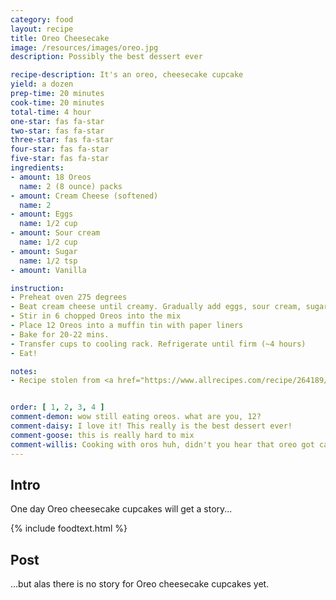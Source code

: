 ```yaml
---
category: food
layout: recipe
title: Oreo Cheesecake
image: /resources/images/oreo.jpg
description: Possibly the best dessert ever

recipe-description: It's an oreo, cheesecake cupcake
yield: a dozen
prep-time: 20 minutes
cook-time: 20 minutes
total-time: 4 hour
one-star: fas fa-star
two-star: fas fa-star
three-star: fas fa-star
four-star: fas fa-star
five-star: fas fa-star
ingredients:
- amount: 18 Oreos
  name: 2 (8 ounce) packs
- amount: Cream Cheese (softened)
  name: 2
- amount: Eggs
  name: 1/2 cup
- amount: Sour cream
  name: 1/2 cup
- amount: Sugar
  name: 1/2 tsp
- amount: Vanilla

instruction:
- Preheat oven 275 degrees
- Beat cream cheese until creamy. Gradually add eggs, sour cream, sugar, and vanilla, beating well
- Stir in 6 chopped Oreos into the mix
- Place 12 Oreos into a muffin tin with paper liners
- Bake for 20-22 mins.
- Transfer cups to cooling rack. Refrigerate until firm (~4 hours)
- Eat!

notes:
- Recipe stolen from <a href="https://www.allrecipes.com/recipe/264189/oreo-cheesecake-cups/">here</a>


order: [ 1, 2, 3, 4 ]
comment-demon: wow still eating oreos. what are you, 12?
comment-daisy: I love it! This really is the best dessert ever!
comment-goose: this is really hard to mix
comment-willis: Cooking with oros huh, didn't you hear that oreo got cancelled.
---
```

## Intro

One day Oreo cheesecake cupcakes will get a story...

{% include foodtext.html %}

## Post

...but alas there is no story for Oreo cheesecake cupcakes yet.